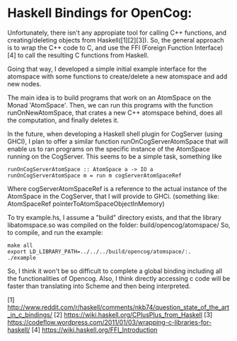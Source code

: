 
Haskell Bindings for OpenCog:
============================

Unfortunately, there isn't any appropiate tool for calling C++ functions, 
and creating/deleting objects from Haskell([1][2][3]). So, the general approach
is to wrap the C++ code to C, and use the FFI (Foreign Function Interface)[4]
to call the resulting C functions from Haskell.

Going that way, I developed a simple initial example interface
for the atomspace with some functions to create/delete a new atomspace 
and add new nodes.

The main idea is to build programs that work on an AtomSpace on the Monad 'AtomSpace'.
Then, we can run this programs with the function runOnNewAtomSpace, that crates a new
C++ atomspace behind, does all the computation, and finally deletes it.

In the future, when developing a Haskell shell plugin for CogServer (using GHCI), I plan to offer a similar
function runOnCogServerAtomSpace that will enable us to ran programs on the specific
instance of the AtomSpace running on the CogServer. This seems to be a simple task, something like

    runOnCogServerAtomSpace :: AtomSpace a -> IO a
    runOnCogServerAtomSpace m = run m cogServerAtomSpaceRef

Where cogServerAtomSpaceRef is a reference to the actual instance of the AtomSpace in the CogServer,
that I will provide to GHCi. (something like: AtomSpaceRef pointerToAtomSpaceObjectInMemory)

To try example.hs, I assume a "build" directory exists, and that the library  
libatomspace.so was compiled on the folder: build/opencog/atomspace/
So, to compile, and run the example:

    make all
    export LD_LIBRARY_PATH=../../../build/opencog/atomspace/:.
    ./example

So, I think it won't be so difficult to complete a global binding including
all the functionalities of Opencog.
Also, I think directly accessing c code will be faster than translating into Scheme
and then being interpreted.

[1] http://www.reddit.com/r/haskell/comments/nkb74/question_state_of_the_art_in_c_bindings/
[2] https://wiki.haskell.org/CPlusPlus_from_Haskell
[3] https://codeflow.wordpress.com/2011/01/03/wrapping-c-libraries-for-haskell/
[4] https://wiki.haskell.org/FFI_Introduction

